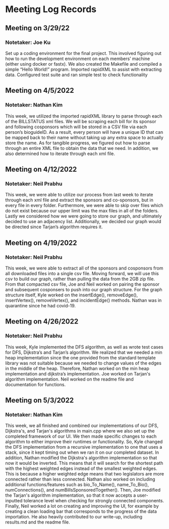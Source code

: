 # Meeting Log Records #

## Meeting on 3/29/22 ##
### Notetaker: Joe Ku ###
Set up a coding environment for the final project. This involved figuring out how to run the development environment on each members’ machine (either using docker or fastx). We also created the Makefile and compiled a simple “Hello World!” program. Imported rapidXML to assist with extracting data. Configured test suite and ran simple test to check functionality

## Meeting on 4/5/2022 ##
### Notetaker: Nathan Kim ###
This week, we utilized the imported rapidXML library to parse through each of the BILLSTATUS xml files. We will be scraping each bill for its sponsor and following cosponsors which will be stored in a CSV file via each person’s bioguideID. As a result, every person will have a unique ID that can be mapped back to their name without taking up any extra space to actually store the name. As for tangible progress, we figured out how to parse through an entire XML file to obtain the data that we need. In addition, we also determined how to iterate through each xml file. 

## Meeting on 4/12/2022 ##
### Notetaker: Neil Prabhu ###
This week, we were able to utilize our process from last week to iterate through each xml file and extract the sponsors and co-sponsors, but in every file in every folder. Furthermore, we were able to skip over files which do not exist because our upper limit was the max files in all of the folders. Lastly we considered how we were going to store our graph, and ultimately decided to use an adjacency list. Additionally, we decided our graph would be directed since Tarjan’s algorithm requires it. 

## Meeting on 4/19/2022 ##
### Notetaker: Neil Prabhu ###
This week, we were able to extract all of the sponsors and cosponsors from all downloaded files into a single csv file. Moving forward, we will use this csv to build our graph, rather than pulling the data from the 2GB zip file. From that compacted csv file, Joe and Neil worked on pairing the sponsor and subsequent cosponsers to push into our graph structure. For the graph structure itself, Kyle worked on the insertEdge(), removeEdge(), insertVertex(), removeVertex(), and incidentEdge() methods. Nathan was in quarantine since he had covid-19.

## Meeting on 4/26/2022 ##
### Notetaker: Neil Prabhu ###
This week, Kyle implemented the DFS algorithm, as well as wrote test cases for DFS, Dijkstra’s and Tarjan’s algorithm. We realized that we needed a min heap implementation since the one provided from the standard template library was not suitable because we needed to change values of the edges in the middle of the heap. Therefore, Nathan worked on the min heap implementation and dijkstra’s implementation. Joe worked on Tarjan's algorithm implementation. Neil worked on the readme file and documentation for functions. 

## Meeting on 5/3/2022 ##
### Notetaker: Nathan Kim ###
This week, we all finished and combined our implementations of our DFS, Dijkstra's, and Tarjan's algorithms in main.cpp where we also set up the completed framework of our UI. We then made specific changes to each algorithm to either improve their runtimes or functionality. So, Kyle changed the DFS implementation from a recursive implementation to one that uses a stack, since it kept timing out when we ran it on our completed dataset. In addition, Nathan modified the Dijkstra's algorithm implementation so that now it would be inverted. This means that it will search for the shortest path with the highest weighted edges instead of the smallest weighted edges. This is because a higher weighted edge means that two legislators are more connected rather than less connected. Nathan also worked on including additional functions/features such as bio_To_Name(), name_To_Bio(), numConnections(), and numBillsSponsoredTogether(). Then, Joe modified the Tarjan's algorithm implementation, so that it now accepts a user-inputted tolerance level when checking for strongly connected components. Finally, Neil worked a lot on creating and improving the UI, for example by creating a clean loading bar that corresponds to the progress of the data importation.  He also heavily contributed to our write-up, including results.md and the readme file. 
